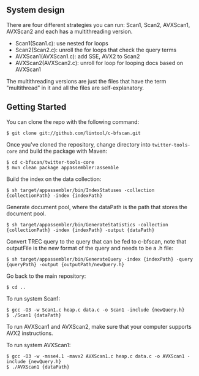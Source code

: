 System design
--------------
There are four different strategies you can run: Scan1, Scan2, AVXScan1, AVXScan2 and each has a multithreading version.
* Scan1(Scan1.c): use nested for loops
* Scan2(Scan2.c): unroll the for loops that check the query terms
* AVXScan1(AVXScan1.c): add SSE, AVX2 to Scan2
* AVXScan2(AVXScan2.c): unroll for loop for looping docs based on AVXScan1

The multithreading versions are just the files that have the term "multithread" in it and all the files are self-explanatory.

Getting Started
--------------
You can clone the repo with the following command:

```
$ git clone git://github.com/lintool/c-bfscan.git
``` 

Once you've cloned the repository, change directory into `twitter-tools-core` and build the package with Maven:

```
$ cd c-bfscan/twitter-tools-core
$ mvn clean package appassembler:assemble
```

Build the index on the data collection:

```
$ sh target/appassembler/bin/IndexStatuses -collection {collectionPath} -index {indexPath}
```

Generate document pool, where the dataPath is the path that stores the document pool.

```
$ sh target/appassembler/bin/GenerateStatistics -collection {collectionPath} -index {indexPath} -output {dataPath}
```

Convert TREC query to the query that can be fed to c-bfscan, note that outputFile is the new format of the query and needs to be a .h file:

```
$ sh target/appassembler/bin/GenerateQuery -index {indexPath} -query {queryPath} -output {outputPath/newQuery.h}
```

Go back to the main repository:

```
$ cd ..
```

To run system Scan1:

```
$ gcc -O3 -w Scan1.c heap.c data.c -o Scan1 -include {newQuery.h}
$ ./Scan1 {dataPath}
```

To run AVXScan1 and AVXScan2, make sure that your computer supports AVX2 instructions.

To run system AVXScan1:

```
$ gcc -O3 -w -msse4.1 -mavx2 AVXScan1.c heap.c data.c -o AVXScan1 -include {newQuery.h}
$ ./AVXScan1 {dataPath}
```
